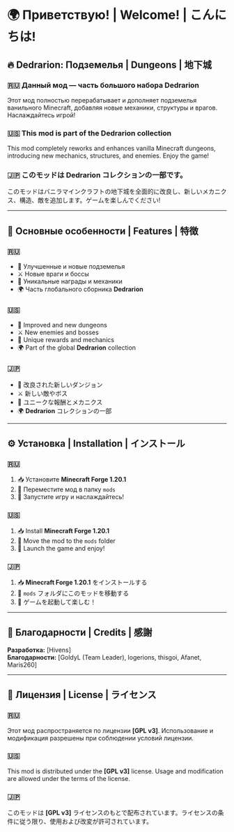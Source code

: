 # 🌍 Приветствую! | Welcome! | こんにちは!

## 🔥 Dedrarion: Подземелья | Dungeons | 地下城

### 🇷🇺 Данный мод — часть большого набора **Dedrarion**
Этот мод полностью перерабатывает и дополняет подземелья ванильного Minecraft, добавляя новые механики, структуры и врагов. Наслаждайтесь игрой!

### 🇺🇸 This mod is part of the **Dedrarion** collection
This mod completely reworks and enhances vanilla Minecraft dungeons, introducing new mechanics, structures, and enemies. Enjoy the game!

### 🇯🇵 このモッドは **Dedrarion** コレクションの一部です。
このモッドはバニラマインクラフトの地下城を全面的に改良し、新しいメカニクス、構造、敵を追加します。ゲームを楽しんでください!

---

## 📌 Основные особенности | Features | 特徴

### 🇷🇺
- 🏰 Улучшенные и новые подземелья
- ⚔️ Новые враги и боссы
- 💎 Уникальные награды и механики
- 🌍 Часть глобального сборника **Dedrarion**

### 🇺🇸
- 🏰 Improved and new dungeons
- ⚔️ New enemies and bosses
- 💎 Unique rewards and mechanics
- 🌍 Part of the global **Dedrarion** collection

### 🇯🇵
- 🏰 改良された新しいダンジョン
- ⚔️ 新しい敵やボス
- 💎 ユニークな報酬とメカニクス
- 🌍 **Dedrarion** コレクションの一部

---

## ⚙️ Установка | Installation | インストール

### 🇷🇺
1. 📥 Установите **Minecraft Forge 1.20.1**
2. 📂 Переместите мод в папку `mods`
3. 🚀 Запустите игру и наслаждайтесь!

### 🇺🇸
1. 📥 Install **Minecraft Forge 1.20.1**
2. 📂 Move the mod to the `mods` folder
3. 🚀 Launch the game and enjoy!

### 🇯🇵
1. 📥 **Minecraft Forge 1.20.1** をインストールする
2. 📂 `mods` フォルダにこのモッドを移動する
3. 🚀 ゲームを起動して楽しむ！

---

## 🤝 Благодарности | Credits | 感謝
**Разработка:** [Hivens]  
**Благодарности:** [GoldyL (Team Leader), logerions, thisgoi, Afanet, Maris260]

---

## 📜 Лицензия | License | ライセンス

### 🇷🇺
Этот мод распространяется по лицензии **[GPL v3]**. Использование и модификация разрешены при соблюдении условий лицензии.

### 🇺🇸
This mod is distributed under the **[GPL v3]** license. Usage and modification are allowed under the terms of the license.

### 🇯🇵
このモッドは **[GPL v3]** ライセンスのもとで配布されています。ライセンスの条件に従う限り、使用および改変が許可されています。  
